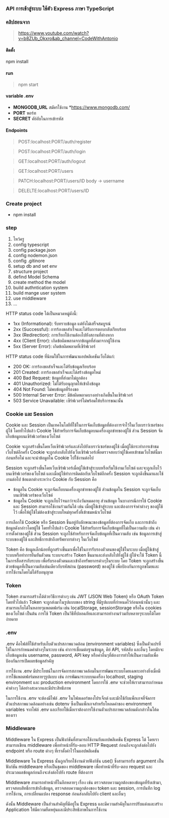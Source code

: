 ### API การเข้าสู่ระบบ ใช้ตัว Express ภาษา TypeScript

### คลิปสอนจาก

> https://www.youtube.com/watch?v=b8ZUb_Okxro&ab_channel=CodeWithAntonio

#### ติดตั้ง

npm install

#### run

> npm start

#### variable .env

- **MONGODB_URL** สมัครใช้งาน \*https://www.mongodb.com/
- **PORT** พอร์ท
- **SECRET** คัย์ลับในการเข้ารหัส

#### Endpoints

> POST:localhost:PORT/auth/register

> POST:localhost:PORT/auth/login

> GET:localhost:PORT/auth/logout

> GET:localhost:PORT/users

> PATCH:localhost:PORT/users/ID body -> username

> DELELTE:localhost:PORT/users/ID

### Create project

- npm install

### step

1. ไหว้ครู 
2. config typescript 
3. config package.json
4. config nodemon.json
5. config .gitinore
6. setup db and set env
7. structure project
8. defind Model Schema
9. create method the model
10. build authntication system
11. build mange user system
12. use middleware
13. ...

HTTP status code ได้เป็นหมวดหมู่ดังนี้:

* 1xx (Informational): รับทราบข้อมูล แต่ยังไม่เสร็จสมบูรณ์
* 2xx (Successful): การร้องขอสำเร็จและได้รับการตอบกลับเรียบร้อย
* 3xx (Redirection): การเรียกใช้งานต้องไปยังสถานที่ต่างหาก
* 4xx (Client Error): เกิดข้อผิดพลาดจากข้อมูลที่ส่งมาจากผู้ใช้งาน
* 5xx (Server Error): เกิดข้อผิดพลาดที่เซิร์ฟเวอร์

HTTP status code ที่นิยมใช้ในการพัฒนาแอปพลิเคชันเว็บได้แก่:

* 200 OK: การร้องขอสำเร็จและได้รับข้อมูลเรียบร้อย
* 201 Created: การร้องขอสำเร็จและได้สร้างข้อมูลใหม่
* 400 Bad Request: ข้อมูลที่ส่งมาไม่ถูกต้อง
* 401 Unauthorized: ไม่ได้รับอนุญาตให้เข้าถึงข้อมูล
* 404 Not Found: ไม่พบข้อมูลที่ร้องขอ
* 500 Internal Server Error: มีข้อผิดพลาดบางอย่างเกิดขึ้นในเซิร์ฟเวอร์
* 503 Service Unavailable: เซิร์ฟเวอร์ไม่พร้อมให้บริการขณะนั้น

### Cookie และ Session 
Cookie และ Session เป็นเทคโนโลยีที่ใช้ในการจัดเก็บข้อมูลที่ต้องการจำไว้ในเว็บเบราว์เซอร์ของผู้ใช้ โดยทั่วไปแล้ว Cookie ใช้สำหรับการจัดเก็บข้อมูลบนเครื่องลูกข่ายของผู้ใช้ ส่วน Session จัดเก็บข้อมูลบนเซิร์ฟเวอร์ของเว็บไซต์

Cookie จะถูกสร้างขึ้นโดยเว็บเซิร์ฟเวอร์และส่งไปยังเบราว์เซอร์ของผู้ใช้ เมื่อผู้ใช้กระทำการเข้าชมเว็บไซต์อีกครั้ง Cookie จะถูกส่งกลับไปยังเว็บเซิร์ฟเวอร์เพื่อตรวจสอบว่าผู้ใช้เคยเข้าชมเว็บไซต์นี้มาก่อนหรือไม่ และจะนำข้อมูลใน Cookie ไปใช้งานต่อไป

Session จะถูกสร้างขึ้นโดยเว็บเซิร์ฟเวอร์เมื่อผู้ใช้เข้าสู่ระบบหรือเริ่มใช้งานเว็บไซต์ และจะถูกเก็บไว้บนเซิร์ฟเวอร์ของเว็บไซต์ และเมื่อผู้ใช้ทำการติดต่อกับเว็บไซต์อีกครั้ง Session จะถูกดึงขึ้นมาและใช้งานต่อไป
ข้อแตกต่างระหว่าง Cookie กับ Session คือ

* ข้อมูลใน Cookie จะถูกจัดเก็บบนเครื่องลูกข่ายของผู้ใช้ ส่วนข้อมูลใน Session จะถูกจัดเก็บบนเซิร์ฟเวอร์ของเว็บไซต์
* ข้อมูลใน Cookie จะถูกเก็บไว้จนกว่าจะถึงวันหมดอายุ ส่วนข้อมูล ในบางกรณีการใช้ Cookie และ Session สามารถใช้งานร่วมกันได้ เช่น เมื่อผู้ใช้เข้าสู่ระบบ และต้องการจำค่าต่างๆ ของผู้ใช้ไว้ เพื่อให้ผู้ใช้ไม่ต้องเข้าสู่ระบบใหม่ทุกครั้งที่เข้าชมหน้าเว็บไซต์

การเลือกใช้ Cookie หรือ Session ขึ้นอยู่กับลักษณะของข้อมูลที่ต้องการจัดเก็บ และการเข้าถึงข้อมูลดังกล่าวโดยผู้ใช้ โดยทั่วไปแล้ว Cookie ใช้สำหรับการจัดเก็บข้อมูลที่ไม่เป็นความลับ เช่น ค่าการตั้งค่าของผู้ใช้ ส่วน Session จะถูกใช้สำหรับการจัดเก็บข้อมูลที่เป็นความลับ เช่น ข้อมูลการเข้าสู่ระบบของผู้ใช้ และสิทธิ์การเข้าถึงทรัพยากรต่างๆ ในเว็บไซต์

Token คือ ข้อมูลเล็กน้อยที่ถูกสร้างขึ้นมาเพื่อใช้ในการรับรองตัวตนของผู้ใช้ในระบบ เมื่อผู้ใช้เข้าสู่ระบบหรือทำการยืนยันตัวตน ระบบจะสร้าง Token ขึ้นมาและส่งกลับไปยังผู้ใช้ ผู้ใช้จะใช้ Token นี้ในการสื่อสารกับระบบ เพื่อรับรองตัวตนและเข้าถึงทรัพยากรต่างๆในระบบ โดย Token จะถูกสร้างขึ้นด้วยข้อมูลที่เป็นความลับเช่นเดียวกับรหัสผ่าน (password) ของผู้ใช้ เพื่อป้องกันการถูกขโมยและการใช้งานโดยไม่ได้รับอนุญาต

### Token
Token สามารถสร้างได้ด้วยวิธีการต่างๆ เช่น JWT (JSON Web Token) หรือ OAuth Token โดยทั่วไปแล้ว Token จะถูกส่งมาในรูปแบบของ string ที่มีรูปแบบที่กำหนดไว้ก่อนหน้านั้นๆ และสามารถเก็บได้ในหลายๆแพลตฟอร์ม เช่น localStorage, sessionStorage หรือใน cookies ของเว็บไซต์ เป็นต้น การใช้ Token เป็นวิธีที่ปลอดภัยและสามารถทำงานร่วมกับหลายๆระบบได้โดยง่ายดาย

### .env
.env คือไฟล์ที่ใช้สำหรับเก็บตัวแปรสภาพแวดล้อม (environment variables) ซึ่งเป็นตัวแปรที่ใช้ในการกำหนดค่าต่างๆในระบบ เช่น ค่าการเชื่อมต่อฐานข้อมูล, คีย์ API, รหัสลับ และอื่นๆ โดยมักจะเก็บข้อมูลเช่น username, password, API key หรือค่าอื่นๆที่ต้องการทำให้เป็นความลับเพื่อป้องกันการเปิดเผยข้อมูลสำคัญ

การใช้งาน .env มีประโยชน์ในการจัดการสภาพแวดล้อมในการพัฒนาระบบโดยเฉพาะอย่างยิ่งเมื่อมีการใช้แพลตฟอร์มหลายๆรูปแบบ เช่น การพัฒนาระบบบนเครื่อง localhost, staging environment และ production environment โดยการใช้ .env จะช่วยให้เราสามารถกำหนดค่าต่างๆ ได้อย่างสะดวกและมีประสิทธิภาพ

ในการใช้งาน .env จะต้องมีไฟล์ .env ในโฟลเดอร์ของโปรเจ็กต์ และมักใช้กับแพ็กเกจที่จัดการตัวแปรสภาพแวดล้อมอย่างเช่น dotenv ซึ่งเป็นแพ็กเกจสำหรับโหลดค่าของ environment variables จากไฟล์ .env และเรียกใช้เมื่อเราต้องการใช้งานตัวแปรสภาพแวดล้อมดังกล่าวในโค้ดของเรา

### Middleware

Middleware ใน Express เป็นฟังก์ชันที่สามารถใช้งานกับแอปพลิเคชัน Express ได้ โดยเราสามารถเขียน middleware เพื่อทำหน้าที่รับ-ตอบ HTTP Request ก่อนถึงจะถูกส่งต่อไปยัง endpoint หรือ route ต่างๆ ที่เราตั้งค่าไว้ในแอปพลิเคชัน

Middleware ใน Express นั้นถูกเรียกใช้งานด้วยฟังก์ชัน use() ซึ่งสามารถรับ argument เป็นฟังก์ชัน middleware หรือเป็นชุดของ middleware เพื่อทำหน้าที่รับ-ตอบ request และประมวลผลข้อมูลก่อนถึงจะส่งต่อไปยัง route ที่ต้องการ

Middleware สามารถทำหน้าที่ในอีกหลายๆ เรื่อง เช่น ตรวจสอบความถูกต้องของข้อมูลที่รับเข้ามา, ตรวจสอบสิทธิ์การเข้าถึงข้อมูล, ตรวจสอบความถูกต้องของ token และ session, การบันทึก log การใช้งาน, การเปลี่ยนแปลง response ก่อนส่งกลับไปยัง client และอื่นๆ

ดังนั้น Middleware เป็นส่วนสำคัญที่มีอยู่ใน Express และมีความสำคัญในการปรับแต่งและสร้าง Application ให้มีความยืดหยุ่นและมีประสิทธิภาพในการใช้งาน
